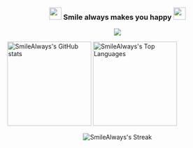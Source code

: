 <h3 align="center">
  <img src="https://media.giphy.com/media/hvRJCLFzcasrR4ia7z/giphy.gif" width="28">
  Smile always makes you happy
  <img src="https://media.giphy.com/media/hvRJCLFzcasrR4ia7z/giphy.gif" width="28">
</h3>

<p align="center">
  <a href="https://github.com/Oracle728"><img src="https://readme-typing-svg.herokuapp.com/?lines=Senior%20software%20engineer;7%2B%20years%20of%20professional%20experience;&font=Anton&center=true&width=650&height=120&color=58a6ff&vCenter=true&size=45%22"></a>
</p>

<!-- <p align="left">
  <a href="https://dthiwanka.github.io">
  <img width="49.5%" src="https://github-readme-stats.vercel.app/api?username=SmileAlways1125&show_icons=true&theme=dark&hide_border=true&include_all_commits=true&count_private=true" />
    <img width="49.5%" src="https://github-readme-streak-stats.herokuapp.com/?user=SmileAlways1125&theme=dark&hide_border=true" />
  </a>
</p> -->

<span>
  <img alt="SmileAlways's GitHub stats" src="https://github-readme-stats.vercel.app/api/?username=SmileAlways1125&show_icons=true&include_all_commits=true&count_private=true&theme=react&hide_border=true&bg_color=1F222E&title_color=F8D866&icon_color=F8D866" height="192px"/>
</span>
<img alt="SmileAlways's Top Languages" src="https://github-readme-stats.vercel.app/api/top-langs/?username=SmileAlways1125&langs_count=8&layout=compact&theme=react&hide_border=true&bg_color=1F222E&title_color=F8D866&icon_color=F8D866" height="192px"/>

<p align="center">
  <img title="GitHub Streak" alt="SmileAlways's Streak" src="https://github-readme-streak-stats.herokuapp.com/?user=SmileAlways1125&theme=monokai-metallian&hide_border=true"/>
</p>
